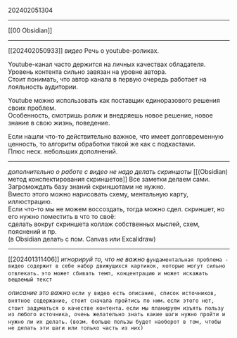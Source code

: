 202402051304

***

[[00 Obsidian]]

***

[[202402050933]]
*видео*
Речь о youtube-роликах.

Youtube-канал часто держится на личных качествах обладателя.  
Уровень контента сильно завязан на уровне автора.  
Стоит понимать, что автор канала в первую очередь работает на лояльность аудитории.

Youtube можно использовать как поставщик единоразового решения своих проблем.  
Особенность, смотришь ролик и внедряешь новое решение, новое знание в свою жизнь, поведение.

Если нашли что-то действительно важное, что имеет долговременную ценность, то алгоритм обработки такой же как с подкастами.  
Плюс неск. небольших дополнений.

***

*дополнительно о работе с видео*
*не надо делать скриншоты*
[[(Obsidian) метод конспектирования скриншетов]]
Все заметки делаем сами.  
Загромождать базу знаний скриншотами не нужно.  
Вместо этого можно нарисовать схему, ментальную карту, иллюстрацию.  
Если что-то мы не можем воссоздать, тогда можно сдел. скриншет, но его нужно поместить в что то своё:  
сделать вокруг скриншета коллаж собственных мыслей, схем, пояснений и пр.  
(в Obsidian делать с пом. Canvas или Excalidraw)

***

[[202401311406]]
*игнорируй то, что не важно*
`фундаментальная проблема - видео содержит в себе набор движущихся картинок, которые могут сильно отвлекать.`
`это может сбивать темп, концентрацию и может искажать вещаемый текст`

*описание это важно*
`если у видео есть описание, список источников, внятное содержание, стоит сначала пройтись по ним.`
`если этого нет, стоит задуматься о качестве контента.`
`если мы планируем изъять пользу из любого источника, очень желательно знать какие шаги нужно пройти и нужно ли их делать.`
`(возм. больше пользы будет наоборот в том, чтобы не делать эти шаги или только часть из них)`